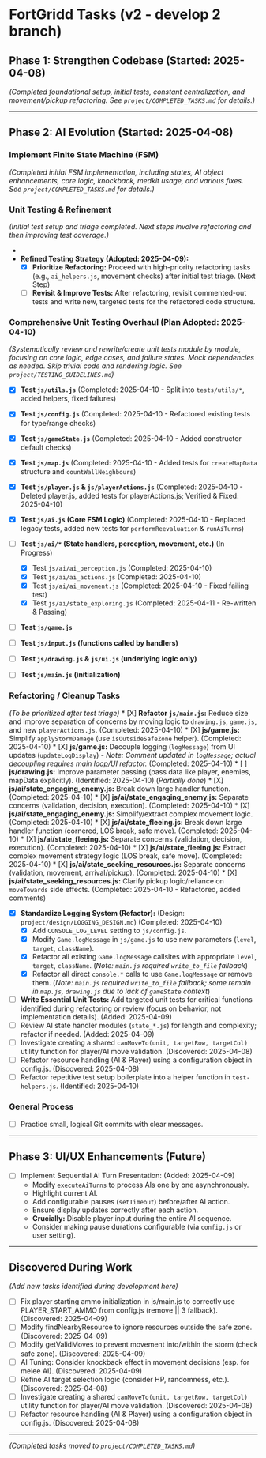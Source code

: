 # FortGridd Tasks (v2 - develop 2 branch)

## Phase 1: Strengthen Codebase (Started: 2025-04-08)
*(Completed foundational setup, initial tests, constant centralization, and movement/pickup refactoring. See `project/COMPLETED_TASKS.md` for details.)*

---
## Phase 2: AI Evolution (Started: 2025-04-08)

### Implement Finite State Machine (FSM)
*(Completed initial FSM implementation, including states, AI object enhancements, core logic, knockback, medkit usage, and various fixes. See `project/COMPLETED_TASKS.md` for details.)*

### Unit Testing & Refinement
*(Initial test setup and triage completed. Next steps involve refactoring and then improving test coverage.)*

*   
*   **Refined Testing Strategy (Adopted: 2025-04-09):**
    *   [X] **Prioritize Refactoring:** Proceed with high-priority refactoring tasks (e.g., `ai_helpers.js`, movement checks) after initial test triage. (Next Step)
    *   [ ] **Revisit & Improve Tests:** After refactoring, revisit commented-out tests and write new, targeted tests for the refactored code structure.

### Comprehensive Unit Testing Overhaul (Plan Adopted: 2025-04-10)
*(Systematically review and rewrite/create unit tests module by module, focusing on core logic, edge cases, and failure states. Mock dependencies as needed. Skip trivial code and rendering logic. See `project/TESTING_GUIDELINES.md`)*
*   [X] **Test `js/utils.js`** (Completed: 2025-04-10 - Split into `tests/utils/*`, added helpers, fixed failures)
*   [X] **Test `js/config.js`** (Completed: 2025-04-10 - Refactored existing tests for type/range checks)
*   [X] **Test `js/gameState.js`** (Completed: 2025-04-10 - Added constructor default checks)
*   [X] **Test `js/map.js`** (Completed: 2025-04-10 - Added tests for `createMapData` structure and `countWallNeighbours`)
*   [X] **Test `js/player.js` & `js/playerActions.js`** (Completed: 2025-04-10 - Deleted player.js, added tests for playerActions.js; Verified & Fixed: 2025-04-10)
*   [X] **Test `js/ai.js` (Core FSM Logic)** (Completed: 2025-04-10 - Replaced legacy tests, added new tests for `performReevaluation` & `runAiTurns`)
*   [ ] **Test `js/ai/*` (State handlers, perception, movement, etc.)** (In Progress)
    *   [X] Test `js/ai/ai_perception.js` (Completed: 2025-04-10)
    *   [X] Test `js/ai/ai_actions.js` (Completed: 2025-04-10)
    *   [X] Test `js/ai/ai_movement.js` (Completed: 2025-04-10 - Fixed failing test)
    *   [X] Test `js/ai/state_exploring.js` (Completed: 2025-04-11 - Re-written & Passing)
*   [ ] **Test `js/game.js`**
*   [ ] **Test `js/input.js` (functions called by handlers)**
*   [ ] **Test `js/drawing.js` & `js/ui.js` (underlying logic only)**
*   [ ] **Test `js/main.js` (initialization)**


 ### Refactoring / Cleanup Tasks
 *(To be prioritized after test triage)*
     *   [X] **Refactor `js/main.js`:** Reduce size and improve separation of concerns by moving logic to `drawing.js`, `game.js`, and new `playerActions.js`. (Completed: 2025-04-10)
     *   [X] **js/game.js:** Simplify `applyStormDamage` (use `isOutsideSafeZone` helper). (Completed: 2025-04-10)
     *   [X] **js/game.js:** Decouple logging (`logMessage`) from UI updates (`updateLogDisplay`) - *Note: Comment updated in `logMessage`; actual decoupling requires main loop/UI refactor.* (Completed: 2025-04-10)
     *   [ ] **js/drawing.js:** Improve parameter passing (pass data like player, enemies, mapData explicitly). (Identified: 2025-04-10) (*Partially done*)
     *   [X] **js/ai/state_engaging_enemy.js:** Break down large handler function. (Completed: 2025-04-10)
     *   [X] **js/ai/state_engaging_enemy.js:** Separate concerns (validation, decision, execution). (Completed: 2025-04-10)
     *   [X] **js/ai/state_engaging_enemy.js:** Simplify/extract complex movement logic. (Completed: 2025-04-10)
     *   [X] **js/ai/state_fleeing.js:** Break down large handler function (cornered, LOS break, safe move). (Completed: 2025-04-10)
     *   [X] **js/ai/state_fleeing.js:** Separate concerns (validation, decision, execution). (Completed: 2025-04-10)
     *   [X] **js/ai/state_fleeing.js:** Extract complex movement strategy logic (LOS break, safe move). (Completed: 2025-04-10)
     *   [X] **js/ai/state_seeking_resources.js:** Separate concerns (validation, movement, arrival/pickup). (Completed: 2025-04-10)
     *   [X] **js/ai/state_seeking_resources.js:** Clarify pickup logic/reliance on `moveTowards` side effects. (Completed: 2025-04-10 - Refactored, added comments)
 *   [X] **Standardize Logging System (Refactor):** (Design: `project/design/LOGGING_DESIGN.md`) (Completed: 2025-04-10)
     *   [X] Add `CONSOLE_LOG_LEVEL` setting to `js/config.js`.
     *   [X] Modify `Game.logMessage` in `js/game.js` to use new parameters (`level`, `target`, `className`).
     *   [X] Refactor all existing `Game.logMessage` callsites with appropriate `level`, `target`, `className`. (*Note: `main.js` required `write_to_file` fallback*)
     *   [X] Refactor all direct `console.*` calls to use `Game.logMessage` or remove them. (*Note: `main.js` required `write_to_file` fallback; some remain in `map.js`, `drawing.js` due to lack of `gameState` context*)
 *   [ ] **Write Essential Unit Tests:** Add targeted unit tests for critical functions identified during refactoring or review (focus on behavior, not implementation details). (Added: 2025-04-09)
 *   [ ] Review AI state handler modules (`state_*.js`) for length and complexity; refactor if needed. (Added: 2025-04-09)
 *   [ ] Investigate creating a shared `canMoveTo(unit, targetRow, targetCol)` utility function for player/AI move validation. (Discovered: 2025-04-08)
 *   [ ] Refactor resource handling (AI & Player) using a configuration object in config.js. (Discovered: 2025-04-08)
 *   [ ] Refactor repetitive test setup boilerplate into a helper function in `test-helpers.js`. (Identified: 2025-04-10)

 ### General Process
 *   [ ] Practice small, logical Git commits with clear messages.

---
## Phase 3: UI/UX Enhancements (Future)

*   [ ] Implement Sequential AI Turn Presentation: (Added: 2025-04-09)
    *   Modify `executeAiTurns` to process AIs one by one asynchronously.
    *   Highlight current AI.
    *   Add configurable pauses (`setTimeout`) before/after AI action.
    *   Ensure display updates correctly after each action.
    *   **Crucially:** Disable player input during the entire AI sequence.
    *   Consider making pause durations configurable (via `config.js` or user setting).

---
## Discovered During Work
*(Add new tasks identified during development here)*
 *   [ ] Fix player starting ammo initialization in js/main.js to correctly use PLAYER_START_AMMO from config.js (remove || 3 fallback). (Discovered: 2025-04-09)
 *   [ ] Modify findNearbyResource to ignore resources outside the safe zone. (Discovered: 2025-04-09)
 *   [ ] Modify getValidMoves to prevent movement into/within the storm (check safe zone). (Discovered: 2025-04-09)
 *   [ ] AI Tuning: Consider knockback effect in movement decisions (esp. for melee AI). (Discovered: 2025-04-09)
 *   [ ] Refine AI target selection logic (consider HP, randomness, etc.). (Discovered: 2025-04-08)
 *   [ ] Investigate creating a shared `canMoveTo(unit, targetRow, targetCol)` utility function for player/AI move validation. (Discovered: 2025-04-08)
*   [ ] Refactor resource handling (AI & Player) using a configuration object in config.js. (Discovered: 2025-04-08)

---
*(Completed tasks moved to `project/COMPLETED_TASKS.md`)*
